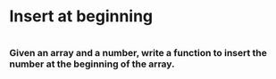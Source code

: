 <h1>Insert at beginning<h1>
<h3>Given an array and a number, write a function to insert the number at the beginning of the array.</h3>